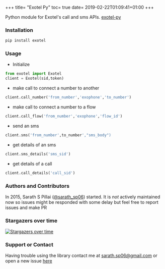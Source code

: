 +++
title= "Exotel Py"
toc= true
date= 2019-02-22T01:09:41+01:00
+++

Python module for Exotel's call and sms APIs.   [exotel-py](https://github.com/sarathsp06/exotel-py)

### Installation ###

```sh
pip install exotel
```

### Usage ###

- Initialize

```py
from exotel import Exotel
client = Exotel(sid,token)
```

- make call to connect a number to another

```py
client.call_number('from_number','exophone','to_number')
```

- make call to connect a number to a flow

```py
client.call_flow('from_number','exophone','flow_id')
```

- send an sms

```py
client.sms('from_number',to_number',"sms_body")
```

- get details of an sms

```py
client.sms_details('sms_sid')
```

- get details of a call

```py
client.call_details('call_sid')
```


### Authors and Contributors ###

In 2015, Sarath S Pillai ([@sarath_sp06](https://twitter.com/sarath_sp06)) started. It is *not* actively maintained now so issues might be responded with some delay but feel free to report issues and make PR


### Stargazers over time

[![Stargazers over time](https://starcharts.herokuapp.com/sarathsp06/exotel-py.svg)](https://starcharts.herokuapp.com/sarathsp06/exotel-py)

### Support or Contact ###
Having trouble using the library contact me at sarath.sp06@gmail.com or open a new issue [here](https://github.com/sarathsp06/exotel-py/issues/new)
